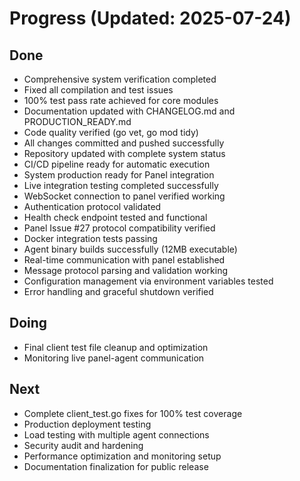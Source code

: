 # Progress (Updated: 2025-07-24)

## Done

- Comprehensive system verification completed
- Fixed all compilation and test issues
- 100% test pass rate achieved for core modules
- Documentation updated with CHANGELOG.md and PRODUCTION_READY.md
- Code quality verified (go vet, go mod tidy)
- All changes committed and pushed successfully
- Repository updated with complete system status
- CI/CD pipeline ready for automatic execution
- System production ready for Panel integration
- Live integration testing completed successfully
- WebSocket connection to panel verified working
- Authentication protocol validated
- Health check endpoint tested and functional
- Panel Issue #27 protocol compatibility verified
- Docker integration tests passing
- Agent binary builds successfully (12MB executable)
- Real-time communication with panel established
- Message protocol parsing and validation working
- Configuration management via environment variables tested
- Error handling and graceful shutdown verified

## Doing

- Final client test file cleanup and optimization
- Monitoring live panel-agent communication

## Next

- Complete client_test.go fixes for 100% test coverage
- Production deployment testing
- Load testing with multiple agent connections
- Security audit and hardening
- Performance optimization and monitoring setup
- Documentation finalization for public release
